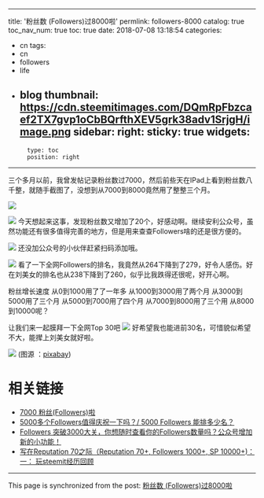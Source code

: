 
---
title: '粉丝数 (Followers)过8000啦'
permlink: followers-8000
catalog: true
toc_nav_num: true
toc: true
date: 2018-07-08 13:18:54
categories:
- cn
tags:
- cn
- followers
- life
- blog
thumbnail: https://cdn.steemitimages.com/DQmRpFbzcaef2TX7gvp1oCbBQrfthXEV5grk38adv1SrjgH/image.png
sidebar:
    right:
        sticky: true
widgets:
    -
        type: toc
        position: right
---


三个多月以前，我曾发帖记录粉丝数过7000，然后前些天在IPad上看到粉丝数八千整，就随手截图了，没想到从7000到8000竟然用了整整三个月。

![](https://cdn.steemitimages.com/DQmRpFbzcaef2TX7gvp1oCbBQrfthXEV5grk38adv1SrjgH/image.png)



![](https://cdn.steemitimages.com/DQmRwSpyfR2AymuaYNBRRH2bwfKh39nzA2wPHn6tUt2bqhZ/image.png)
今天想起来这事，发现粉丝数又增加了20个，好感动啊。继续安利公众号，虽然功能还有很多值得完善的地方，但是用来查查Followers啥的还是很方便的。


![](https://cdn.steemitimages.com/DQmXL2uabBd3NRw5Lyt9HMxFBpJe3hXGbsTWDEoVW7t8dEW/image.png)
还没加公众号的小伙伴赶紧扫码添加哦。

![](https://cdn.steemitimages.com/DQmZQdCt56gQQ96bu2MdPsd4Hyg7g1sC2FvsWkT7Svzgvyz/image.png)
看了一下全网Followers的排名，我竟然从264下降到了279，好令人感伤。好在刘美女的排名也从238下降到了260，似乎比我跌得还很呢，好开心啊。

粉丝增长速度
从0到1000用了了一年多
从1000到3000用了两个月
从3000到5000用了三个月
从5000到7000用了四个月
从7000到8000用了三个用
从8000到10000呢？

让我们来一起膜拜一下全网Top 30吧
![](https://cdn.steemitimages.com/DQmRsJNuhAG3AQuZM5azTwVYxLSQVdk1w86Tv9KMx7FvTfw/image.png)
好希望我也能进前30名，可惜貌似希望不大，能撵上刘美女就好啦。

![](https://cdn.steemitimages.com/DQmahrSYCj1T8DoR3MFhYXRX5gSG8mrwhGayDeCpUm4TjGc/image.png)
(图源 ：[pixabay](https://pixabay.com/))

# 相关链接

* [7000 粉丝(Followers)啦](https://steemit.com/cn/@oflyhigh/7000-followers)
* [5000多个Followers值得庆祝一下吗？/ 5000 Followers 能排多少名？](https://steemit.com/cn/@oflyhigh/5000-followers-5000-followers)
* [Followers 突破3000大关，你想随时查看你的Followers数量吗？公众号增加新的小功能！](https://steemit.com/cn/@oflyhigh/followers-3000-followers)
* [写在Reputation 70之际（Reputation 70+, Followers 1000+, SP 10000+)： 一： 玩steemit经历回顾](https://steemit.com/cn/@oflyhigh/reputation-70-reputation-70-followers-1000-sp-10000-steemit)

- - -

This page is synchronized from the post: [粉丝数 (Followers)过8000啦](https://steemit.com/@oflyhigh/followers-8000)
